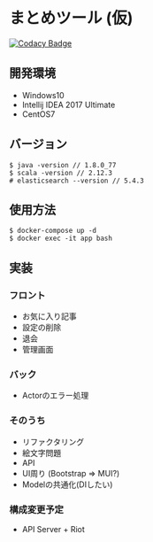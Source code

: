 # まとめツール (仮)
[![Codacy Badge](https://api.codacy.com/project/badge/Grade/da331c3732d249d6b1c0a3989f5ae8b9)](https://www.codacy.com/app/ryota-sakamoto/matome?utm_source=github.com&utm_medium=referral&utm_content=ryota-sakamoto/matome&utm_campaign=badger)

## 開発環境
- Windows10
- Intellij IDEA 2017 Ultimate
- CentOS7

## バージョン
```
$ java -version // 1.8.0_77
$ scala -version // 2.12.3
# elasticsearch --version // 5.4.3
```

## 使用方法
```
$ docker-compose up -d
$ docker exec -it app bash
```

## 実装

### フロント
- お気に入り記事
- 設定の削除
- 退会
- 管理画面

### バック
- Actorのエラー処理

### そのうち
- リファクタリング
- 絵文字問題
- API
- UI周り (Bootstrap => MUI?)
- Modelの共通化(DIしたい)

### 構成変更予定
- API Server + Riot